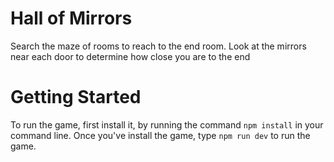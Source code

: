 # Hall of Mirrors
Search the maze of rooms to reach to the end room. Look at the mirrors near each door to determine how close you are to the end

# Getting Started 
To run the game, first install it, by running the command `npm install` in your command line. Once you've 
install the game, type `npm run dev` to run the game.




